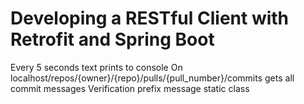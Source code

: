 # Developing a RESTful Client with Retrofit and Spring Boot

Every 5 seconds text prints to console
On localhost/repos/{owner}/{repo}/pulls/{pull_number}/commits gets all commit messages
Verification prefix message static class
